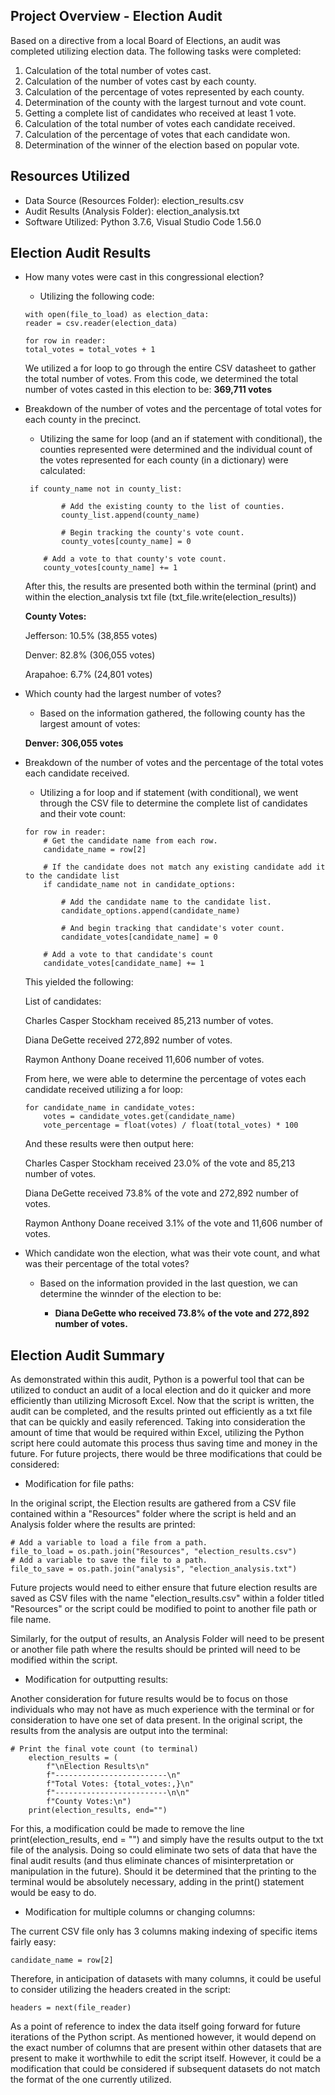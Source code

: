 ## Project Overview - Election Audit

Based on a directive from a local Board of Elections, an audit was completed utilizing election data. The following tasks were completed:

1. Calculation of the total number of votes cast.
2. Calculation of the number of votes cast by each county.
3. Calculation of the percentage of votes represented by each county.
4. Determination of the county with the largest turnout and vote count.
5. Getting a complete list of candidates who received at least 1 vote.
6. Calculation of the total number of votes each candidate received.
7. Calculation of the percentage of votes that each candidate won.
8. Determination of the winner of the election based on popular vote.

## Resources Utilized
* Data Source (Resources Folder): election_results.csv
* Audit Results (Analysis Folder): election_analysis.txt
* Software Utilized: Python 3.7.6, Visual Studio Code 1.56.0

## Election Audit Results

* How many votes were cast in this congressional election?
    * Utilizing the following code:
    ```
   with open(file_to_load) as election_data:
    reader = csv.reader(election_data)

    for row in reader:
    total_votes = total_votes + 1
    ```
    We utilized a for loop to go through the entire CSV datasheet to gather the total number of votes. From this code, we determined the total number of votes casted in this election to be: **369,711 votes**

* Breakdown of the number of votes and the percentage of total votes for each county in the precinct.
    * Utilizing the same for loop (and an if statement with conditional), the counties represented were determined and the individual count of the votes represented for each county (in a dictionary) were calculated:
    ```
     if county_name not in county_list:

            # Add the existing county to the list of counties.
            county_list.append(county_name)

            # Begin tracking the county's vote count.
            county_votes[county_name] = 0

        # Add a vote to that county's vote count.
        county_votes[county_name] += 1
    ```
    After this, the results are presented both within the terminal (print) and within the election_analysis txt file (txt_file.write(election_results))
    
    __County Votes:__
    
    Jefferson: 10.5% (38,855 votes)
    
    Denver: 82.8% (306,055 votes)
    
    Arapahoe: 6.7% (24,801 votes)

* Which county had the largest number of votes?
    * Based on the information gathered, the following county has the largest amount of votes:
    
    __Denver: 306,055 votes__

* Breakdown of the number of votes and the percentage of the total votes each candidate received.

    * Utilizing a for loop and if statement (with conditional), we went through the CSV file to determine the complete list of candidates and their vote count:
    ```
    for row in reader:
        # Get the candidate name from each row.
        candidate_name = row[2]
        
        # If the candidate does not match any existing candidate add it to the candidate list
        if candidate_name not in candidate_options:

            # Add the candidate name to the candidate list.
            candidate_options.append(candidate_name)

            # And begin tracking that candidate's voter count.
            candidate_votes[candidate_name] = 0
    
        # Add a vote to that candidate's count
        candidate_votes[candidate_name] += 1
    ```
    This yielded the following:
    
    List of candidates:
    
    Charles Casper Stockham received 85,213 number of votes.
    
    Diana DeGette received 272,892 number of votes.
    
    Raymon Anthony Doane received 11,606 number of votes.
    
    From here, we were able to determine the percentage of votes each candidate received utilizing a for loop:
    
    ```
    for candidate_name in candidate_votes:
        votes = candidate_votes.get(candidate_name)
        vote_percentage = float(votes) / float(total_votes) * 100
    ```
    
    And these results were then output here:
    
    Charles Casper Stockham received 23.0% of the vote and 85,213 number of votes.
    
    Diana DeGette received 73.8% of the vote and 272,892 number of votes.
    
    Raymon Anthony Doane received 3.1% of the vote and 11,606 number of votes.
    
* Which candidate won the election, what was their vote count, and what was their percentage of the total votes?
    * Based on the information provided in the last question, we can determine the winnder of the election to be:
    
        * __Diana DeGette who received 73.8% of the vote and 272,892 number of votes.__


## Election Audit Summary

As demonstrated within this audit, Python is a powerful tool that can be utilized to conduct an audit of a local election and do it quicker and more efficiently than utilizing Microsoft Excel. Now that the script is written, the audit can be completed, and the results printed out efficiently as a txt file that can be quickly and easily referenced. Taking into consideration the amount of time that would be required within Excel, utilizing the Python script here could automate this process thus saving time and money in the future. For future projects, there would be three modifications that could be considered:

* Modification for file paths:

In the original script, the Election results are gathered from a CSV file contained within a "Resources" folder where the script is held and an Analysis folder where the results are printed: 

```
# Add a variable to load a file from a path.
file_to_load = os.path.join("Resources", "election_results.csv")
# Add a variable to save the file to a path.
file_to_save = os.path.join("analysis", "election_analysis.txt")
```

Future projects would need to either ensure that future election results are saved as CSV files with the name "election_results.csv" within a folder titled "Resources" or the script could be modified to point to another file path or file name. 

Similarly, for the output of results, an Analysis Folder will need to be present or another file path where the results should be printed will need to be modified within the script. 

* Modification for outputting results:

Another consideration for future results would be to focus on those individuals who may not have as much experience with the terminal or for consideration to have one set of data present. In the original script, the results from the analysis are output into the terminal:

``` 
# Print the final vote count (to terminal)
    election_results = (
        f"\nElection Results\n"
        f"-------------------------\n"
        f"Total Votes: {total_votes:,}\n"
        f"-------------------------\n\n"
        f"County Votes:\n")
    print(election_results, end="")
```

For this, a modification could be made to remove the line print(election_results, end = "") and simply have the results output to the txt file of the analysis. Doing so could eliminate two sets of data that have the final audit results (and thus eliminate chances of misinterpretation or manipulation in the future). Should it be determined that the printing to the terminal would be absolutely necessary, adding in the print() statement would be easy to do. 

* Modification for multiple columns or changing columns:

The current CSV file only has 3 columns making indexing of specific items fairly easy:

```
candidate_name = row[2]
```

Therefore, in anticipation of datasets with many columns, it could be useful to consider utilizing the headers created in the script:

```
headers = next(file_reader)
```

As a point of reference to index the data itself going forward for future iterations of the Python script. As mentioned however, it would depend on the exact number of columns that are present within other datasets that are present to make it worthwhile to edit the script itself. However, it could be a modification that could be considered if subsequent datasets do not match the format of the one currently utilized.
